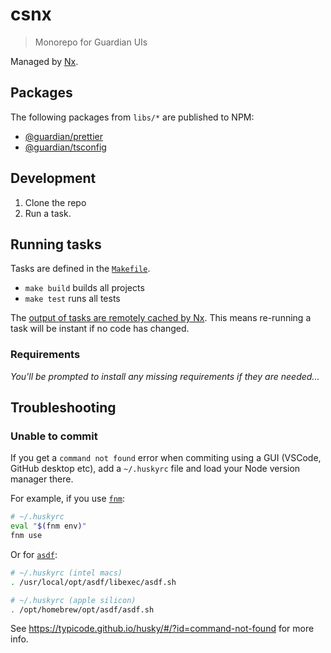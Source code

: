 # csnx

> Monorepo for Guardian UIs

Managed by [Nx](https://nx.dev/).

## Packages

The following packages from `libs/*` are published to NPM:

<!-- START PACKAGES -->
<!-- THIS LIST IS AUTOGENERATED BY tools/scripts/maintain-readme.mjs -->

- [@guardian/prettier](libs/prettier)
- [@guardian/tsconfig](libs/tsconfig)

<!-- END PACKAGES -->

## Development

1. Clone the repo
1. Run a task.

## Running tasks

Tasks are defined in the [`Makefile`](./Makefile).

- `make build` builds all projects
- `make test` runs all tests

The [output of tasks are remotely cached by Nx](https://nx.dev/using-nx/mental-model#computation-hashing-and-caching). This means re-running a task will be instant if no code has changed.

### Requirements

_You'll be prompted to install any missing requirements if they are needed..._

<!--
### When migrating an existing project into CSNX

- remove the current `.git` file from your existing project using `rm -rf .git` within the project root dir.
-->

## Troubleshooting

### Unable to commit

If you get a `command not found` error when commiting using a GUI (VSCode, GitHub desktop etc), add a `~/.huskyrc` file and load your Node version manager there.

For example, if you use [`fnm`](https://github.com/Schniz/fnm):

```sh
# ~/.huskyrc
eval "$(fnm env)"
fnm use
```

Or for [`asdf`](https://asdf-vm.com/):

```sh
# ~/.huskyrc (intel macs)
. /usr/local/opt/asdf/libexec/asdf.sh
```

```sh
# ~/.huskyrc (apple silicon)
. /opt/homebrew/opt/asdf/asdf.sh
```

See https://typicode.github.io/husky/#/?id=command-not-found for more info.
